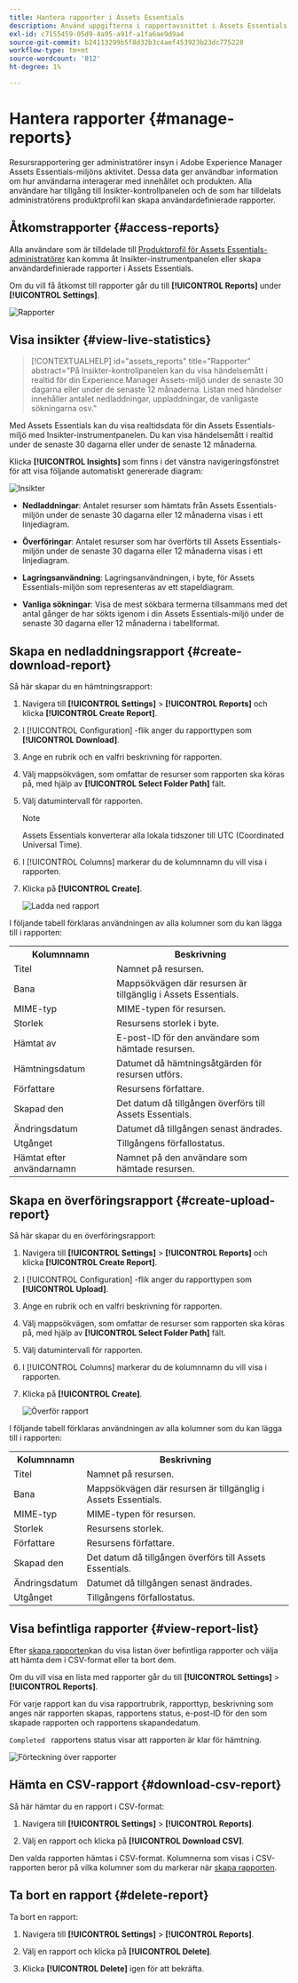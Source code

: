 ```yaml
---
title: Hantera rapporter i Assets Essentials
description: Använd uppgifterna i rapportavsnittet i Assets Essentials för att utvärdera produkt- och funktionsanvändning och få insikter om viktiga framgångsmått.
exl-id: c7155459-05d9-4a95-a91f-a1fa6ae9d9a4
source-git-commit: b24113299b5f8d32b3c4aef453923b23dc775228
workflow-type: tm+mt
source-wordcount: '812'
ht-degree: 1%

---
```


# Hantera rapporter {#manage-reports}

Resursrapportering ger administratörer insyn i Adobe Experience Manager Assets Essentials-miljöns aktivitet. Dessa data ger användbar information om hur användarna interagerar med innehållet och produkten. Alla användare har tillgång till Insikter-kontrollpanelen och de som har tilldelats administratörens produktprofil kan skapa användardefinierade rapporter.

## Åtkomstrapporter {#access-reports}

Alla användare som är tilldelade till [Produktprofil för Assets Essentials-administratörer](deploy-administer.md) kan komma åt Insikter-instrumentpanelen eller skapa användardefinierade rapporter i Assets Essentials.

Om du vill få åtkomst till rapporter går du till **[!UICONTROL Reports]** under **[!UICONTROL Settings]**.

![Rapporter](assets/reports.png)
<!--
In the **[!UICONTROL Reports]** screen, various components are shown in the tabular format which includes the following:

* **Title**: Title of the report
* **Type**: Determines whether the report is uploaded or downloaded to the repository
* **Description**: Provide details of the report that was given during uploading/downloading the report
* **Status**: Determines whether the report is completed, under progress, or deleted.
* **Author**: Provides email of the author who has uploaded/downloaded the report.
* **Created**: Gives information of the date when the report was generated.
-->

## Visa insikter {#view-live-statistics}

>[!CONTEXTUALHELP]
>id="assets_reports"
>title="Rapporter"
>abstract="På Insikter-kontrollpanelen kan du visa händelsemått i realtid för din Experience Manager Assets-miljö under de senaste 30 dagarna eller under de senaste 12 månaderna. Listan med händelser innehåller antalet nedladdningar, uppladdningar, de vanligaste sökningarna osv."

Med Assets Essentials kan du visa realtidsdata för din Assets Essentials-miljö med Insikter-instrumentpanelen. Du kan visa händelsemått i realtid under de senaste 30 dagarna eller under de senaste 12 månaderna.

<!--![Toolbar options when you select an asset](assets/assets-essentials-live-statistics.png)-->

Klicka **[!UICONTROL Insights]** som finns i det vänstra navigeringsfönstret för att visa följande automatiskt genererade diagram:

![Insikter](assets/insights.png)

* **Nedladdningar**: Antalet resurser som hämtats från Assets Essentials-miljön under de senaste 30 dagarna eller 12 månaderna visas i ett linjediagram.

* **Överföringar**: Antalet resurser som har överförts till Assets Essentials-miljön under de senaste 30 dagarna eller 12 månaderna visas i ett linjediagram.

<!--* **Asset Count by Size**: The division of count of assets based on their range of various sizes from 0 MB to 100 GB.-->

* **Lagringsanvändning**: Lagringsanvändningen, i byte, för Assets Essentials-miljön som representeras av ett stapeldiagram.

<!--* **Delivery**: The graph depicts the count of assets as the delivery dates.-->

<!--* **Asset Count by Asset Type**: Represents count of various MIME types of the available assets. For example, application/zip, image/png, video/mp4, application/postscripte.-->

* **Vanliga sökningar**: Visa de mest sökbara termerna tillsammans med det antal gånger de har sökts igenom i din Assets Essentials-miljö under de senaste 30 dagarna eller 12 månaderna i tabellformat.

  <!--
   ![Insights](assets/insights1.png)
   ![Insights](assets/insights2.png)
   -->

## Skapa en nedladdningsrapport {#create-download-report}

Så här skapar du en hämtningsrapport:

1. Navigera till **[!UICONTROL Settings]** > **[!UICONTROL Reports]** och klicka **[!UICONTROL Create Report]**.

1. I [!UICONTROL Configuration] -flik anger du rapporttypen som **[!UICONTROL Download]**.

1. Ange en rubrik och en valfri beskrivning för rapporten.

1. Välj mappsökvägen, som omfattar de resurser som rapporten ska köras på, med hjälp av **[!UICONTROL Select Folder Path]** fält.

1. Välj datumintervall för rapporten.

   >[!NOTE]
   >
   > Assets Essentials konverterar alla lokala tidszoner till UTC (Coordinated Universal Time).

1. I [!UICONTROL Columns] markerar du de kolumnnamn du vill visa i rapporten.

1. Klicka på **[!UICONTROL Create]**.

   ![Ladda ned rapport](assets/download-reports-config.png)

I följande tabell förklaras användningen av alla kolumner som du kan lägga till i rapporten:

<table>
    <tbody>
     <tr>
      <th><strong>Kolumnnamn</strong></th>
      <th><strong>Beskrivning</strong></th>
     </tr>
     <tr>
      <td>Titel</td>
      <td>Namnet på resursen.</td>
     </tr>
     <tr>
      <td>Bana</td>
      <td>Mappsökvägen där resursen är tillgänglig i Assets Essentials.</td>
     </tr>
     <tr>
      <td>MIME-typ</td>
      <td>MIME-typen för resursen.</td>
     </tr>
     <tr>
      <td>Storlek</td>
      <td>Resursens storlek i byte.</td>
     </tr>
     <tr>
      <td>Hämtat av</td>
      <td>E-post-ID för den användare som hämtade resursen.</td>
     </tr>
     <tr>
      <td>Hämtningsdatum</td>
      <td>Datumet då hämtningsåtgärden för resursen utförs.</td>
     </tr>
     <tr>
      <td>Författare</td>
      <td>Resursens författare.</td>
     </tr>
     <tr>
      <td>Skapad den</td>
      <td>Det datum då tillgången överförs till Assets Essentials.</td>
     </tr>
     <tr>
      <td>Ändringsdatum</td>
      <td>Datumet då tillgången senast ändrades.</td>
     </tr>
     <tr>
      <td>Utgånget</td>
      <td>Tillgångens förfallostatus.</td>
     </tr>
     <tr>
      <td>Hämtat efter användarnamn</td>
      <td>Namnet på den användare som hämtade resursen.</td>
     </tr>           
    </tbody>
   </table>

## Skapa en överföringsrapport {#create-upload-report}

Så här skapar du en överföringsrapport:

1. Navigera till **[!UICONTROL Settings]** > **[!UICONTROL Reports]** och klicka **[!UICONTROL Create Report]**.

1. I [!UICONTROL Configuration] -flik anger du rapporttypen som **[!UICONTROL Upload]**.

1. Ange en rubrik och en valfri beskrivning för rapporten.

1. Välj mappsökvägen, som omfattar de resurser som rapporten ska köras på, med hjälp av **[!UICONTROL Select Folder Path]** fält.

1. Välj datumintervall för rapporten.

1. I [!UICONTROL Columns] markerar du de kolumnnamn du vill visa i rapporten.

1. Klicka på **[!UICONTROL Create]**.

   ![Överför rapport](assets/upload-reports-config.png)

I följande tabell förklaras användningen av alla kolumner som du kan lägga till i rapporten:

<table>
    <tbody>
     <tr>
      <th><strong>Kolumnnamn</strong></th>
      <th><strong>Beskrivning</strong></th>
     </tr>
     <tr>
      <td>Titel</td>
      <td>Namnet på resursen.</td>
     </tr>
     <tr>
      <td>Bana</td>
      <td>Mappsökvägen där resursen är tillgänglig i Assets Essentials.</td>
     </tr>
     <tr>
      <td>MIME-typ</td>
      <td>MIME-typen för resursen.</td>
     </tr>
     <tr>
      <td>Storlek</td>
      <td>Resursens storlek.</td>
     </tr>
     <tr>
      <td>Författare</td>
      <td>Resursens författare.</td>
     </tr>
     <tr>
      <td>Skapad den</td>
      <td>Det datum då tillgången överförs till Assets Essentials.</td>
     </tr>
     <tr>
      <td>Ändringsdatum</td>
      <td>Datumet då tillgången senast ändrades.</td>
     </tr>
     <tr>
      <td>Utgånget</td>
      <td>Tillgångens förfallostatus.</td>
     </tr>              
    </tbody>
   </table>

## Visa befintliga rapporter {#view-report-list}

Efter [skapa rapporten](#create-download-report)kan du visa listan över befintliga rapporter och välja att hämta dem i CSV-format eller ta bort dem.

Om du vill visa en lista med rapporter går du till **[!UICONTROL Settings]** > **[!UICONTROL Reports]**.

För varje rapport kan du visa rapportrubrik, rapporttyp, beskrivning som anges när rapporten skapas, rapportens status, e-post-ID för den som skapade rapporten och rapportens skapandedatum.

`Completed ` rapportens status visar att rapporten är klar för hämtning.

![Förteckning över rapporter](assets/list-of-reports.png)


## Hämta en CSV-rapport {#download-csv-report}

Så här hämtar du en rapport i CSV-format:

1. Navigera till **[!UICONTROL Settings]** > **[!UICONTROL Reports]**.

1. Välj en rapport och klicka på **[!UICONTROL Download CSV]**.

Den valda rapporten hämtas i CSV-format. Kolumnerna som visas i CSV-rapporten beror på vilka kolumner som du markerar när [skapa rapporten](#create-download-report).

## Ta bort en rapport {#delete-report}

Ta bort en rapport:

1. Navigera till **[!UICONTROL Settings]** > **[!UICONTROL Reports]**.

1. Välj en rapport och klicka på **[!UICONTROL Delete]**.

1. Klicka **[!UICONTROL Delete]** igen för att bekräfta.
